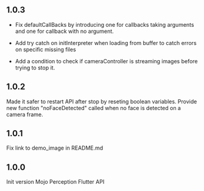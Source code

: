## 1.0.3

- Fix defaultCallBacks by introducing one for callbacks taking arguments and one for callback with no argument.

- Add try catch on initInterpreter when loading from buffer to catch errors on specific missing files

- Add a condition to check if cameraController is streaming images before trying to stop it.


## 1.0.2

Made it safer to restart API after stop by reseting boolean variables.
Provide new function "noFaceDetected" called when no face is detected on a camera frame.

## 1.0.1

Fix link to demo_image in README.md

## 1.0.0

Init version Mojo Perception Flutter API
